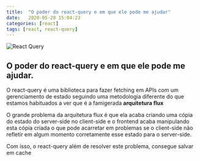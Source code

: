 ```yaml
---
title:  "O poder do react-query e em que ele pode me ajudar"
date:   2020-05-20 15:04:23
categories: [react]
tags: [react, react-query]
---
```


![React Query](https://react-query.tanstack.com/\_next/static/images/logo-a65f848e05592e7de1dc2150454230fa.svg)

  

## O poder do react-query e em que ele pode me ajudar.

O react-query é uma biblioteca para fazer fetching em APIs com um gerenciamento de estado seguindo uma metodologia diferente do que estamos habituados a ver que é a famigerada **arquitetura flux**

O grande problema da arquitetura flux é que ela acaba criando uma cópia do estado do server-side no client-side e o frontend acaba manipulando esta cópia criada o que pode acarretar em problemas se o client-side não refletir em algum momento corretamente esse estado para o server-side.

Com isso, o react-query além de resolver este problema, consegue salvar em cache